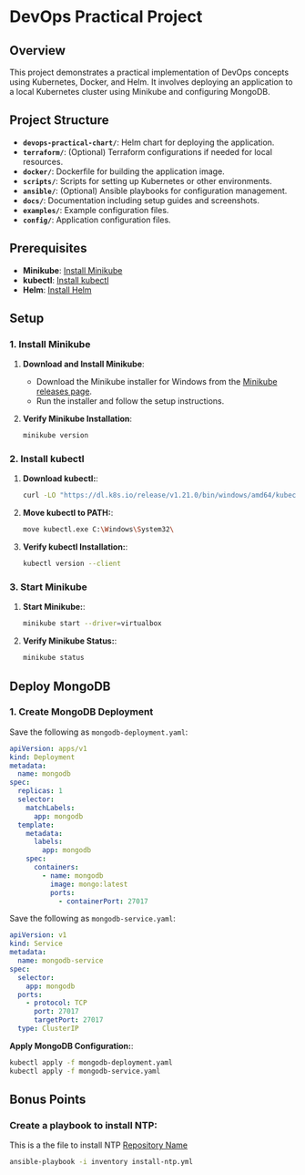 # DevOps Practical Project

## Overview

This project demonstrates a practical implementation of DevOps concepts using Kubernetes, Docker, and Helm. It involves deploying an application to a local Kubernetes cluster using Minikube and configuring MongoDB.

## Project Structure

- **`devops-practical-chart/`**: Helm chart for deploying the application.
- **`terraform/`**: (Optional) Terraform configurations if needed for local resources.
- **`docker/`**: Dockerfile for building the application image.
- **`scripts/`**: Scripts for setting up Kubernetes or other environments.
- **`ansible/`**: (Optional) Ansible playbooks for configuration management.
- **`docs/`**: Documentation including setup guides and screenshots.
- **`examples/`**: Example configuration files.
- **`config/`**: Application configuration files.

## Prerequisites

- **Minikube**: [Install Minikube](https://minikube.sigs.k8s.io/docs/start/)
- **kubectl**: [Install kubectl](https://kubernetes.io/docs/tasks/tools/install-kubectl/)
- **Helm**: [Install Helm](https://helm.sh/docs/intro/install/)

## Setup

### 1. Install Minikube

1. **Download and Install Minikube**:
   - Download the Minikube installer for Windows from the [Minikube releases page](https://github.com/kubernetes/minikube/releases).
   - Run the installer and follow the setup instructions.

2. **Verify Minikube Installation**:
   ```bash
   minikube version

### 2. Install kubectl

1. **Download kubectl:**:
    ```bash
   curl -LO "https://dl.k8s.io/release/v1.21.0/bin/windows/amd64/kubectl.exe"

2. **Move kubectl to PATH:**:
   ```bash
   move kubectl.exe C:\Windows\System32\

3. **Verify kubectl Installation:**:

   ```bash
   kubectl version --client

### 3. Start Minikube

1. **Start Minikube:**:
    ```bash
   minikube start --driver=virtualbox

2. **Verify Minikube Status:**:
   ```bash
   minikube status

## Deploy MongoDB

### 1. Create MongoDB Deployment

Save the following as `mongodb-deployment.yaml`:

```yaml
apiVersion: apps/v1
kind: Deployment
metadata:
  name: mongodb
spec:
  replicas: 1
  selector:
    matchLabels:
      app: mongodb
  template:
    metadata:
      labels:
        app: mongodb
    spec:
      containers:
        - name: mongodb
          image: mongo:latest
          ports:
            - containerPort: 27017
```
Save the following as `mongodb-service.yaml`:

```yaml
apiVersion: v1
kind: Service
metadata:
  name: mongodb-service
spec:
  selector:
    app: mongodb
  ports:
    - protocol: TCP
      port: 27017
      targetPort: 27017
  type: ClusterIP

```
**Apply MongoDB Configuration:**:
```bash
kubectl apply -f mongodb-deployment.yaml
kubectl apply -f mongodb-service.yaml

```

## Bonus Points
### Create a playbook to install NTP:

This is a the file to install NTP [Repository Name](ansible/install-ntp.yml)

```bash
ansible-playbook -i inventory install-ntp.yml

```

